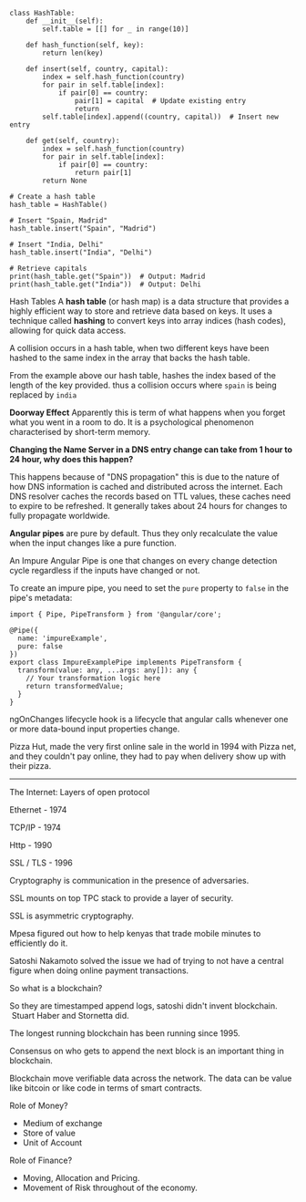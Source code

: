 ```
class HashTable:
    def __init__(self):
        self.table = [[] for _ in range(10)] 

    def hash_function(self, key):
        return len(key)

    def insert(self, country, capital):
        index = self.hash_function(country)
        for pair in self.table[index]:
            if pair[0] == country:
                pair[1] = capital  # Update existing entry
                return
        self.table[index].append((country, capital))  # Insert new entry

    def get(self, country):
        index = self.hash_function(country)
        for pair in self.table[index]:
            if pair[0] == country:
                return pair[1]
        return None

# Create a hash table
hash_table = HashTable()

# Insert "Spain, Madrid"
hash_table.insert("Spain", "Madrid")

# Insert "India, Delhi"
hash_table.insert("India", "Delhi")

# Retrieve capitals
print(hash_table.get("Spain"))  # Output: Madrid
print(hash_table.get("India"))  # Output: Delhi

```

Hash Tables
A **hash table** (or hash map) is a data structure that provides a highly efficient way to store and retrieve data based on keys. It uses a technique called **hashing** to convert keys into array indices (hash codes), allowing for quick data access.

A collision occurs in a hash table, when two different keys have been hashed to the same index in the array that backs the hash table. 

From the example above our hash table, hashes the index based of the length of the key provided. thus a collision occurs where `spain` is being replaced by `india`

**Doorway Effect**
Apparently this is term of what happens when you forget what you went in a room to do. It is a psychological phenomenon characterised by short-term memory. 


**Changing the Name Server in a DNS entry change can take from 1 hour to 24 hour, why does this happen?**

This happens because of "DNS propagation" this is due to the nature of how DNS information is cached and distributed across the internet. Each DNS resolver caches the records based on TTL values, these caches need to expire to be refreshed. It generally takes about 24 hours for changes to fully propagate worldwide.


**Angular pipes** are pure by default.  Thus they only recalculate the value when the input changes like a pure function. 

An Impure Angular Pipe is one that changes on every change detection cycle regardless if the inputs have changed or not. 

To create an impure pipe, you need to set the `pure` property to `false` in the pipe's metadata:

```
import { Pipe, PipeTransform } from '@angular/core';

@Pipe({
  name: 'impureExample',
  pure: false
})
export class ImpureExamplePipe implements PipeTransform {
  transform(value: any, ...args: any[]): any {
    // Your transformation logic here
    return transformedValue;
  }
}

```

ngOnChanges lifecycle hook is a lifecycle that angular calls whenever one or more data-bound input properties change. 


Pizza Hut, made the very first online sale in the world in 1994 with Pizza net, and they couldn't pay online, they had to pay when delivery show up with their pizza. 


---


The Internet: Layers of open protocol

Ethernet - 1974

TCP/IP - 1974

Http - 1990

SSL / TLS - 1996



Cryptography is communication in the presence of adversaries. 

SSL mounts on top TPC stack to provide a layer of security. 

SSL is asymmetric cryptography.

Mpesa  figured out how to help kenyas that trade mobile minutes to efficiently do it. 

Satoshi Nakamoto solved the issue we had of trying to not have a central figure when doing online payment transactions. 


So what is a blockchain?

So they are timestamped append logs, satoshi didn't invent blockchain.  Stuart Haber and Stornetta did.

The longest running blockchain has been running since 1995.

Consensus on who gets to append the next block is an important thing in blockchain.

Blockchain move verifiable data across the network. The data can be value like bitcoin or like code in terms of smart contracts. 

Role of Money?

- Medium of exchange 
- Store of value
- Unit of Account

Role of Finance?

-  Moving, Allocation and Pricing. 
- Movement of Risk throughout of the economy. 


